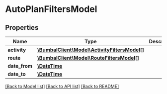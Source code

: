 # AutoPlanFiltersModel

## Properties
Name | Type | Description | Notes
------------ | ------------- | ------------- | -------------
**activity** | [**\BumbalClient\Model\ActivityFiltersModel[]**](ActivityFiltersModel.md) |  | [optional] 
**route** | [**\BumbalClient\Model\RouteFiltersModel[]**](RouteFiltersModel.md) |  | [optional] 
**date_from** | [**\DateTime**](Date.md) |  | [optional] 
**date_to** | [**\DateTime**](Date.md) |  | [optional] 

[[Back to Model list]](../README.md#documentation-for-models) [[Back to API list]](../README.md#documentation-for-api-endpoints) [[Back to README]](../README.md)


